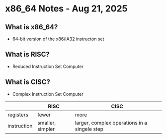x86_64 Notes - Aug 21, 2025
===

## What is x86_64?
- 64-bit version of the x86/IA32
instructon set

## What is RISC?
- Reduced Instruction Set Computer

## What is CISC?
- Complex Instruction Set Computer

| | RISC | CISC |
| -- | ---- | ---- |
| registers | fewer | more |
| instruction | smaller, simpler | larger, complex operations in a singele step |

